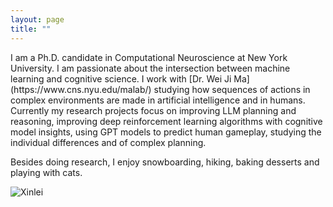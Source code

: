 ```yaml
---
layout: page
title: ""
---
```

<div class="profile-container">
I am a Ph.D. candidate in Computational Neuroscience at New York University. I am passionate about the intersection between machine learning and cognitive science. I work with [Dr. Wei Ji Ma](https://www.cns.nyu.edu/malab/) studying how sequences of actions in complex environments are made in artificial intelligence and in humans. Currently my research projects focus on improving LLM planning and reasoning, improving deep reinforcement learning algorithms with cognitive model insights, using GPT models to predict human gameplay, studying the individual differences and of complex planning.

Besides doing research, I enjoy snowboarding, hiking, baking desserts and playing with cats.

  <img src="/assets/xinlei.jpg" alt="Xinlei" class="profile-image">

</div>

